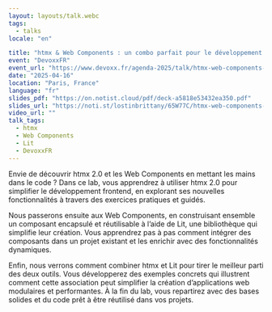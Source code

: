 ```yaml
---
layout: layouts/talk.webc
tags:
  - talks
locale: "en"

title: "htmx & Web Components : un combo parfait pour le développement web"
event: "DevoxxFR"
event_url: "https://www.devoxx.fr/agenda-2025/talk/htmx-web-components-un-combo-parfait-pour-le-developpement-web/"
date: "2025-04-16"
location: "Paris, France"
language: "fr"
slides_pdf: "https://on.notist.cloud/pdf/deck-a5818e53432ea350.pdf"
slides_url: "https://noti.st/lostinbrittany/65W77C/htmx-web-components-un-combo-parfait-pour-le-developpement-web"
video_url: ""
talk_tags:
  - htmx
  - Web Components
  - Lit
  - DevoxxFR
---
```


Envie de découvrir htmx 2.0 et les Web Components en mettant les mains dans le code ? Dans ce lab, vous apprendrez à utiliser htmx 2.0 pour simplifier le développement frontend, en explorant ses nouvelles fonctionnalités à travers des exercices pratiques et guidés.

Nous passerons ensuite aux Web Components, en construisant ensemble un composant encapsulé et réutilisable à l’aide de Lit, une bibliothèque qui simplifie leur création. Vous apprendrez pas à pas comment intégrer des composants dans un projet existant et les enrichir avec des fonctionnalités dynamiques.

Enfin, nous verrons comment combiner htmx et Lit pour tirer le meilleur parti des deux outils. Vous développerez des exemples concrets qui illustrent comment cette association peut simplifier la création d’applications web modulaires et performantes. À la fin du lab, vous repartirez avec des bases solides et du code prêt à être réutilisé dans vos projets.
